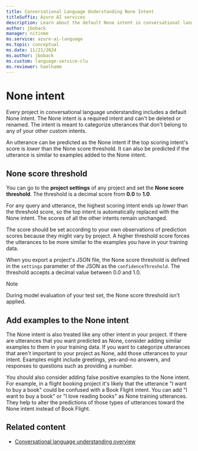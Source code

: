 ```yaml
---
title: Conversational Language Understanding None Intent
titleSuffix: Azure AI services
description: Learn about the default None intent in conversational language understanding.
author: jboback
manager: nitinme
ms.service: azure-ai-language
ms.topic: conceptual
ms.date: 11/21/2024
ms.author: jboback
ms.custom: language-service-clu
ms.reviewer: haelhamm
---
```


# None intent

Every project in conversational language understanding includes a default None intent. The None intent is a required intent and can't be deleted or renamed. The intent is meant to categorize utterances that don't belong to any of your other custom intents.

An utterance can be predicted as the None intent if the top scoring intent's score is *lower* than the None score threshold. It can also be predicted if the utterance is similar to examples added to the None intent.

## None score threshold

You can go to the **project settings** of any project and set the **None score threshold**. The threshold is a decimal score from **0.0** to **1.0**. 

For any query and utterance, the highest scoring intent ends up *lower* than the threshold score, so the top intent is automatically replaced with the None intent. The scores of all the other intents remain unchanged.

The score should be set according to your own observations of prediction scores because they might vary by project. A higher threshold score forces the utterances to be more similar to the examples you have in your training data.

When you export a project's JSON file, the None score threshold is defined in the `settings` parameter of the JSON as the `confidenceThreshold`. The threshold accepts a decimal value between 0.0 and 1.0.

> [!NOTE]
> During model evaluation of your test set, the None score threshold isn't applied.

## Add examples to the None intent

The None intent is also treated like any other intent in your project. If there are utterances that you want predicted as None, consider adding similar examples to them in your training data. If you want to categorize utterances that aren't important to your project as None, add those utterances to your intent. Examples might include greetings, yes-and-no answers, and responses to questions such as providing a number.

You should also consider adding false positive examples to the None intent. For example, in a flight booking project it's likely that the utterance "I want to buy a book" could be confused with a Book Flight intent. You can add "I want to buy a book" or "I love reading books" as None training utterances. They help to alter the predictions of those types of utterances toward the None intent instead of Book Flight.

## Related content

- [Conversational language understanding overview](../overview.md)
